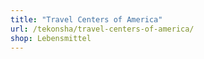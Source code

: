 ```yaml
---
title: "Travel Centers of America"
url: /tekonsha/travel-centers-of-america/
shop: Lebensmittel
---
```

